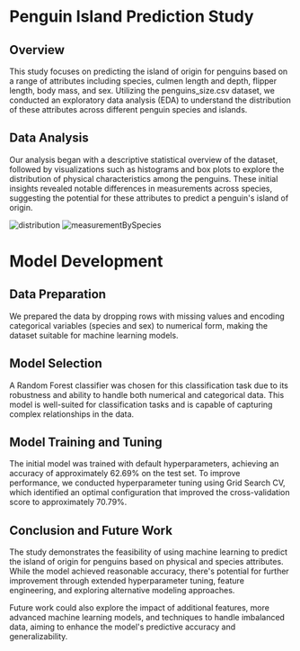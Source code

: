 # Penguin Island Prediction Study
## Overview
This study focuses on predicting the island of origin for penguins based on a range of attributes including species, culmen length and depth, flipper length, body mass, and sex. Utilizing the penguins_size.csv dataset, we conducted an exploratory data analysis (EDA) to understand the distribution of these attributes across different penguin species and islands.

## Data Analysis
Our analysis began with a descriptive statistical overview of the dataset, followed by visualizations such as histograms and box plots to explore the distribution of physical characteristics among the penguins. These initial insights revealed notable differences in measurements across species, suggesting the potential for these attributes to predict a penguin's island of origin.

![distribution](https://github.com/ZachRich/Penguin-Island-Prediction/assets/32521939/73b74bd8-c4bb-4bbb-aaeb-9135a6b5a788)
![measurementBySpecies](https://github.com/ZachRich/Penguin-Island-Prediction/assets/32521939/0acbdd8f-b992-4022-8627-9e79934761e9)

# Model Development

## Data Preparation
We prepared the data by dropping rows with missing values and encoding categorical variables (species and sex) to numerical form, making the dataset suitable for machine learning models.

## Model Selection
A Random Forest classifier was chosen for this classification task due to its robustness and ability to handle both numerical and categorical data. This model is well-suited for classification tasks and is capable of capturing complex relationships in the data.

## Model Training and Tuning
The initial model was trained with default hyperparameters, achieving an accuracy of approximately 62.69% on the test set. To improve performance, we conducted hyperparameter tuning using Grid Search CV, which identified an optimal configuration that improved the cross-validation score to approximately 70.79%.

## Conclusion and Future Work
The study demonstrates the feasibility of using machine learning to predict the island of origin for penguins based on physical and species attributes. While the model achieved reasonable accuracy, there's potential for further improvement through extended hyperparameter tuning, feature engineering, and exploring alternative modeling approaches.

Future work could also explore the impact of additional features, more advanced machine learning models, and techniques to handle imbalanced data, aiming to enhance the model's predictive accuracy and generalizability.
